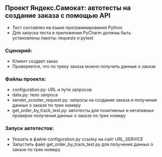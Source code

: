 ﻿## Проект Яндекс.Самокат:  автотесты на создание заказа с помощью API

- Тест составлен на языке программирования Python
- Для запуска теста в приложении PyCharm должны быть установлены пакеты: requests и pytest

### Сценарий:
- Клиент создает заказ
- Проверяется, что по треку заказа можно получить данные о заказе

### Файлы проекта:
- configuration.py: URL и пути запросов
- data.py: тело запроса
- sender_scooter_request.py: запросы на создание заказа и получение данных о заказе по трек номеру
- get_order_by_track_test.py: автотесты для позитивных и негативных проверок получения данных о заказе по трек номеру

### Запуск автотестов:
- Указать в файле configuration.py ссылку на сайт URL_SERVICE
- Запустить файл get_order_by_track_test.py для получения данных о заказе по трек номеру